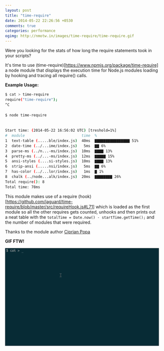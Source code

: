 ```yaml
---
layout: post
title: "time-require"
date: 2014-05-22 22:26:56 +0530
comments: true
categories: performance
ogimg: http://nmotw.in/images/time-require/time-require.gif
---
```


Were you looking for the stats of how long the require statements took in your scripts?

It's time to use (time-require)[https://www.npmjs.org/package/time-require] a node module that displays the execution time for Node.js modules loading by hooking and tracing all require() calls. 

__Example Usage:__

```sh
$ cat > time-require
require("time-require");
^C

$ node time-require 


Start time: (2014-05-22 16:56:02 UTC) [treshold=1%]
#  module                          time  %
1  text-table (.....ble/index.js)  40ms  ▇▇▇▇▇▇▇▇▇▇▇▇▇▇▇▇ 51%
2  date-time (../...ime/index.js)   5ms  ▇▇ 6%
3  parse-ms (../n...-ms/index.js)  10ms  ▇▇▇▇ 13%
4  pretty-ms (../...-ms/index.js)  12ms  ▇▇▇▇▇ 15%
5  ansi-styles (....si-styles.js)  10ms  ▇▇▇▇ 13%
6  strip-ansi (.....nsi/index.js)   5ms  ▇▇ 6%
7  has-color (../...lor/index.js)   1ms  ▇ 1%
8  chalk (../node...alk/index.js)  20ms  ▇▇▇▇▇▇▇▇ 26%
Total require(): 8
Total time: 78ms
```

This module makes use of a require (hook)[https://github.com/jaguard/time-require/blob/master/src/requireHook.js#L71] which is loaded as the first module so all the other requires gets counted, unhooks and then prints out a neat table with the `totalTime = Date.now() - startTime.getTime();` and the number of modules that were required.

Thanks to the module author [Ciprian Popa](http://jaguard.com)

__GIF FTW!__

![time-require](/images/time-require/time-require.gif)

